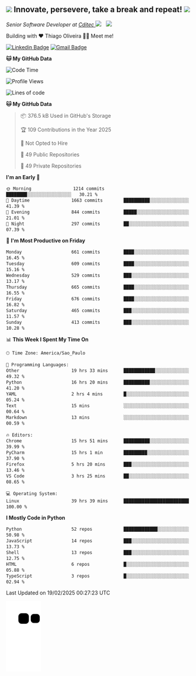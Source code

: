 <h2><img src="https://emojis.slackmojis.com/emojis/images/1531849430/4246/blob-sunglasses.gif?1531849430" width="30"/> Innovate, persevere, take a break and repeat! <img src="https://media.giphy.com/media/12oufCB0MyZ1Go/giphy.gif" width="50"></h2>
<img align='right' src="https://media.giphy.com/media/M9gbBd9nbDrOTu1Mqx/giphy.gif" width="230">
<p><em>Senior Software Developer at <a href="https://www.cditec.com.br/">Cditec
</a><img src="https://media.giphy.com/media/WUlplcMpOCEmTGBtBW/giphy.gif" width="30"> 
</em></p>



Building with ❤️ Thiago Oliveira 👋🏽 Meet me!

[![Linkedin Badge](https://img.shields.io/badge/-Thiago-blue?style=flat-square&logo=Linkedin&logoColor=white&link=https://www.linkedin.com/in/tgmarinho/)](https://www.linkedin.com/in/thiagoceconelo/) 
[![Gmail Badge](https://img.shields.io/badge/-thiceconelo@gmail.com-c14438?style=flat-square&logo=Gmail&logoColor=white&link=mailto:thiceconelo@gmail.com)](mailto:thiceconelo@gmail.com)

</em></p>

<!-- <span style="height ">
![Anurag's GitHub stats](https://github-readme-stats.vercel.app/api?username=arthurspk&show_icons=true&theme=tokyonight)
</span> -->

**🐱 My GitHub Data** 
<!--START_SECTION:waka-->
![Code Time](http://img.shields.io/badge/Code%20Time-2%2C614%20hrs%2044%20mins-blue)

![Profile Views](http://img.shields.io/badge/Profile%20Views-0-blue)

![Lines of code](https://img.shields.io/badge/From%20Hello%20World%20I%27ve%20Written-5.6%20million%20lines%20of%20code-blue)

**🐱 My GitHub Data** 

> 📦 376.5 kB Used in GitHub's Storage 
 > 
> 🏆 109 Contributions in the Year 2025
 > 
> 🚫 Not Opted to Hire
 > 
> 📜 49 Public Repositories 
 > 
> 🔑 49 Private Repositories 
 > 
**I'm an Early 🐤** 

```text
🌞 Morning                1214 commits        ████████░░░░░░░░░░░░░░░░░   30.21 % 
🌆 Daytime                1663 commits        ██████████░░░░░░░░░░░░░░░   41.39 % 
🌃 Evening                844 commits         █████░░░░░░░░░░░░░░░░░░░░   21.01 % 
🌙 Night                  297 commits         ██░░░░░░░░░░░░░░░░░░░░░░░   07.39 % 
```
📅 **I'm Most Productive on Friday** 

```text
Monday                   661 commits         ████░░░░░░░░░░░░░░░░░░░░░   16.45 % 
Tuesday                  609 commits         ████░░░░░░░░░░░░░░░░░░░░░   15.16 % 
Wednesday                529 commits         ███░░░░░░░░░░░░░░░░░░░░░░   13.17 % 
Thursday                 665 commits         ████░░░░░░░░░░░░░░░░░░░░░   16.55 % 
Friday                   676 commits         ████░░░░░░░░░░░░░░░░░░░░░   16.82 % 
Saturday                 465 commits         ███░░░░░░░░░░░░░░░░░░░░░░   11.57 % 
Sunday                   413 commits         ███░░░░░░░░░░░░░░░░░░░░░░   10.28 % 
```


📊 **This Week I Spent My Time On** 

```text
🕑︎ Time Zone: America/Sao_Paulo

💬 Programming Languages: 
Other                    19 hrs 33 mins      ████████████░░░░░░░░░░░░░   49.32 % 
Python                   16 hrs 20 mins      ██████████░░░░░░░░░░░░░░░   41.20 % 
YAML                     2 hrs 4 mins        █░░░░░░░░░░░░░░░░░░░░░░░░   05.24 % 
Text                     15 mins             ░░░░░░░░░░░░░░░░░░░░░░░░░   00.64 % 
Markdown                 13 mins             ░░░░░░░░░░░░░░░░░░░░░░░░░   00.59 % 

🔥 Editors: 
Chrome                   15 hrs 51 mins      ██████████░░░░░░░░░░░░░░░   39.99 % 
PyCharm                  15 hrs 1 min        █████████░░░░░░░░░░░░░░░░   37.90 % 
Firefox                  5 hrs 20 mins       ███░░░░░░░░░░░░░░░░░░░░░░   13.46 % 
VS Code                  3 hrs 25 mins       ██░░░░░░░░░░░░░░░░░░░░░░░   08.65 % 

💻 Operating System: 
Linux                    39 hrs 39 mins      █████████████████████████   100.00 % 
```

**I Mostly Code in Python** 

```text
Python                   52 repos            █████████████░░░░░░░░░░░░   50.98 % 
JavaScript               14 repos            ███░░░░░░░░░░░░░░░░░░░░░░   13.73 % 
Shell                    13 repos            ███░░░░░░░░░░░░░░░░░░░░░░   12.75 % 
HTML                     6 repos             █░░░░░░░░░░░░░░░░░░░░░░░░   05.88 % 
TypeScript               3 repos             █░░░░░░░░░░░░░░░░░░░░░░░░   02.94 % 
```




 Last Updated on 19/02/2025 00:27:23 UTC
<!--END_SECTION:waka-->

![Snake animation](https://github.com/rafaballerini/rafaballerini/blob/output/github-contribution-grid-snake.svg)


<!---
ceconelo/ceconelo is a ✨ special ✨ repository because its `README.md` (this file) appears on your GitHub profile.
You can click the Preview link to take a look at your changes.
--->
